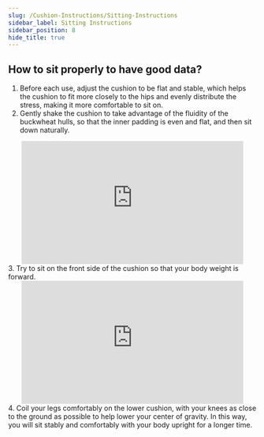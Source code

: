 ```yaml
---
slug: /Cushion-Instructions/Sitting-Instructions
sidebar_label: Sitting Instructions
sidebar_position: 8
hide_title: true
---
```


## How to sit properly to have good data?

1. Before each use, adjust the cushion to be flat and stable, which helps the cushion to fit more closely to the hips and evenly distribute the stress, making it more comfortable to sit on.
2. Gently shake the cushion to take advantage of the fluidity of the buckwheat hulls, so that the inner padding is even and flat, and then sit down naturally.
<div align="center">
    <iframe
          src="https://flowtime.oss-cn-shanghai.aliyuncs.com/resources/Wearingtest0116/en/cushion/Adjustmentofsittingposture-en230116.mp4" 
          scrolling="no" 
          border="0" 
          frameborder="no" 
          framespacing="0" 
          allowfullscreen="true"
          width = "450"
          height = "250"> 
    </iframe>
</div>
3. Try to sit on the front side of the cushion so that your body weight is forward.
<div align="center">
    <iframe
          src="https://flowtime.oss-cn-shanghai.aliyuncs.com/resources/Wearingtest0116/en/cushion/CenterofGravity-en230116.mp4" 
          scrolling="no" 
          border="0" 
          frameborder="no" 
          framespacing="0" 
          allowfullscreen="true"
          width = "450"
          height = "250"> 
    </iframe>
</div>
4. Coil your legs comfortably on the lower cushion, with your knees as close to the ground as possible to help lower your center of gravity. In this way,  you will sit stably and comfortably with your body upright for a longer time.